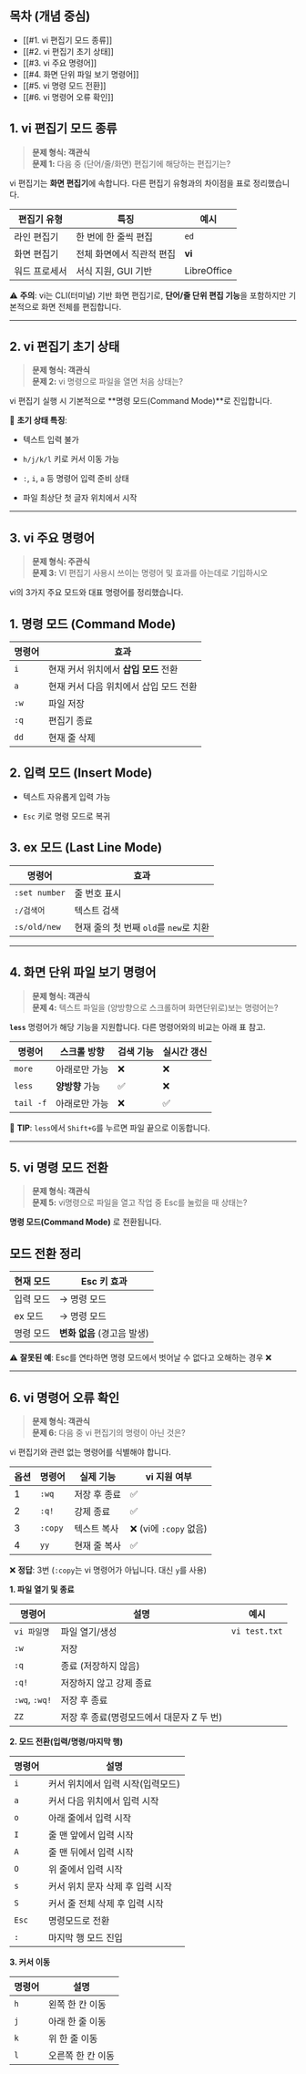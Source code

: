 ## 목차 (개념 중심)
- [[#1. vi 편집기 모드 종류]]
- [[#2. vi 편집기 초기 상태]]
- [[#3. vi 주요 명령어]]
- [[#4. 화면 단위 파일 보기 명령어]]
- [[#5. vi 명령 모드 전환]]
- [[#6. vi 명령어 오류 확인]]
## 1. vi 편집기 모드 종류

> **문제 형식: 객관식**  
> **문제 1:** 다음 중 (단어/줄/화면) 편집기에 해당하는 편집기는?

vi 편집기는 **화면 편집기**에 속합니다. 다른 편집기 유형과의 차이점을 표로 정리했습니다.

|편집기 유형|특징|예시|
|---|---|---|
|라인 편집기|한 번에 한 줄씩 편집|`ed`|
|화면 편집기|전체 화면에서 직관적 편집|**vi**|
|워드 프로세서|서식 지원, GUI 기반|LibreOffice|

⚠️ **주의**: vi는 CLI(터미널) 기반 화면 편집기로, **단어/줄 단위 편집 기능**을 포함하지만 기본적으로 화면 전체를 편집합니다.

---
## 2. vi 편집기 초기 상태

> **문제 형식: 객관식**  
> **문제 2:** vi 명령으로 파일을 열면 처음 상태는?

vi 편집기 실행 시 기본적으로 **명령 모드(Command Mode)**로 진입합니다.

🚩 **초기 상태 특징**:

- 텍스트 입력 불가
    
- `h/j/k/l` 키로 커서 이동 가능
    
- `:`, `i`, `a` 등 명령어 입력 준비 상태
    
- 파일 최상단 첫 글자 위치에서 시작
---
## 3. vi 주요 명령어

> **문제 형식: 주관식**  
> **문제 3:** VI 편집기 사용시 쓰이는 명령어 및 효과를 아는데로 기입하시오

vi의 3가지 주요 모드와 대표 명령어를 정리했습니다.

## 1. 명령 모드 (Command Mode)

|명령어|효과|
|---|---|
|`i`|현재 커서 위치에서 **삽입 모드** 전환|
|`a`|현재 커서 다음 위치에서 삽입 모드 전환|
|`:w`|파일 저장|
|`:q`|편집기 종료|
|`dd`|현재 줄 삭제|

## 2. 입력 모드 (Insert Mode)

- 텍스트 자유롭게 입력 가능
    
- `Esc` 키로 명령 모드로 복귀
    

## 3. ex 모드 (Last Line Mode)

|명령어|효과|
|---|---|
|`:set number`|줄 번호 표시|
|`:/검색어`|텍스트 검색|
|`:s/old/new`|현재 줄의 첫 번째 `old`를 `new`로 치환|

---
## 4. 화면 단위 파일 보기 명령어

> **문제 형식: 객관식**  
> **문제 4:** 텍스트 파일을 (양방향으로 스크롤하며 화면단위로)보는 명령어는?

**`less`** 명령어가 해당 기능을 지원합니다. 다른 명령어와의 비교는 아래 표 참고.

|명령어|스크롤 방향|검색 기능|실시간 갱신|
|---|---|---|---|
|`more`|아래로만 가능|❌|❌|
|`less`|**양방향** 가능|✅|❌|
|`tail -f`|아래로만 가능|❌|✅|

👀 **TIP**: `less`에서 `Shift+G`를 누르면 파일 끝으로 이동합니다.

---
## 5. vi 명령 모드 전환

> **문제 형식: 객관식**  
> **문제 5:** vi명령으로 파일을 열고 작업 중 Esc를 눌렀을 때 상태는?

**명령 모드(Command Mode)** 로 전환됩니다.
## 모드 전환 정리

|현재 모드|Esc 키 효과|
|---|---|
|입력 모드|→ 명령 모드|
|ex 모드|→ 명령 모드|
|명령 모드|**변화 없음** (경고음 발생)|

⚠️ **잘못된 예**: Esc를 연타하면 명령 모드에서 벗어날 수 없다고 오해하는 경우 ❌

---
## 6. vi 명령어 오류 확인

> **문제 형식: 객관식**  
> **문제 6:** 다음 중 vi 편집기의 명령이 아닌 것은?

vi 편집기와 관련 없는 명령어를 식별해야 합니다.

|옵션|명령어|실제 기능|vi 지원 여부|
|---|---|---|---|
|1|`:wq`|저장 후 종료|✅|
|2|`:q!`|강제 종료|✅|
|3|`:copy`|텍스트 복사|❌ (vi에 `:copy` 없음)|
|4|`yy`|현재 줄 복사|✅|

❌ **정답**: 3번 (`:copy`는 vi 명령어가 아닙니다. 대신 `y`를 사용)

**1. 파일 열기 및 종료**

| 명령어           | 설명                        | 예시            |
| ------------- | ------------------------- | ------------- |
| `vi 파일명`      | 파일 열기/생성                  | `vi test.txt` |
| `:w`          | 저장                        |               |
| `:q`          | 종료 (저장하지 않음)              |               |
| `:q!`         | 저장하지 않고 강제 종료             |               |
| `:wq`, `:wq!` | 저장 후 종료                   |               |
| `ZZ`          | 저장 후 종료(명령모드에서 대문자 Z 두 번) |               |
**2. 모드 전환(입력/명령/마지막 행)**

| 명령어   | 설명                  |
| ----- | ------------------- |
| `i`   | 커서 위치에서 입력 시작(입력모드) |
| `a`   | 커서 다음 위치에서 입력 시작    |
| `o`   | 아래 줄에서 입력 시작        |
| `I`   | 줄 맨 앞에서 입력 시작       |
| `A`   | 줄 맨 뒤에서 입력 시작       |
| `O`   | 위 줄에서 입력 시작         |
| `s`   | 커서 위치 문자 삭제 후 입력 시작 |
| `S`   | 커서 줄 전체 삭제 후 입력 시작  |
| `Esc` | 명령모드로 전환            |
| `:`   | 마지막 행 모드 진입         |
**3. 커서 이동**

|명령어|설명|
|---|---|
|`h`|왼쪽 한 칸 이동|
|`j`|아래 한 줄 이동|
|`k`|위 한 줄 이동|
|`l`|오른쪽 한 칸 이동|
